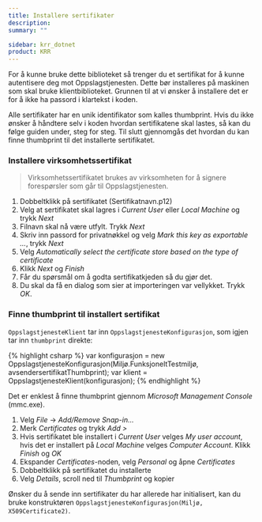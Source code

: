```yaml
---
title: Installere sertifikater
description: 
summary: ""

sidebar: krr_dotnet
product: KRR
---
```


For å kunne bruke dette biblioteket så trenger du et sertifikat for å kunne autentisere deg mot Oppslagstjenesten. Dette bør installeres på maskinen som skal bruke klientbiblioteket. Grunnen til at vi ønsker å installere det er for å ikke ha passord i klartekst i koden.

Alle sertifikater har en unik identifikator som kalles thumbprint. Hvis du ikke ønsker å håndtere selv i koden hvordan sertifikatene skal lastes, så kan du følge guiden under, steg for steg. Til slutt gjennomgås det hvordan du kan finne thumbprint til det installerte sertifikatet.

### Installere virksomhetssertifikat

> Virksomhetssertifikatet brukes av virksomheten for å signere forespørsler som går til Oppslagstjenesten.

1. Dobbeltklikk på sertifikatet (Sertifikatnavn.p12)
1. Velg at sertifikatet skal lagres i _Current User_ eller _Local Machine_ og trykk _Next_
1. Filnavn skal nå være utfylt. Trykk _Next_
1. Skriv inn passord for privatnøkkel og velg _Mark this key as exportable ..._, trykk _Next_
1. Velg _Automatically select the certificate store based on the type of certificate_
1. Klikk _Next_ og _Finish_
1. Får du spørsmål om å godta sertifikatkjeden så du gjør det.
1. Du skal da få en dialog som sier at importeringen var vellykket. Trykk _OK_.

### Finne thumbprint til installert sertifikat

`OppslagstjenesteKlient` tar inn `OppslagstjenesteKonfigurasjon`, som igjen tar inn `thumbprint` direkte:

{% highlight csharp %}
var konfigurasjon = new OppslagstjenesteKonfigurasjon(Miljø.FunksjoneltTestmiljø, avsendersertifikatThumbprint);
var klient = OppslagstjenesteKlient(konfigurasjon);
{% endhighlight %}

Det er enklest å finne thumbprint gjennom _Microsoft Management Console_ (mmc.exe).

1. Velg _File_ -> _Add/Remove Snap-in..._ 
1. Merk _Certificates_ og trykk _Add >_
1. Hvis sertifikatet ble installert i _Current User_ velges _My user account_, hvis det er installert på _Local Machine_ velges _Computer Account_. Klikk _Finish_ og _OK_
1. Ekspander _Certificates_-noden, velg _Personal_ og åpne _Certificates_
1. Dobbeltklikk på sertifikatet du installerte
1. Velg _Details_, scroll ned til _Thumbprint_ og kopier


Ønsker du å sende inn sertifikater du har allerede har initialisert, kan du bruke konstruktøren `OppslagstjenesteKonfigurasjon(Miljø, X509Certificate2)`.
